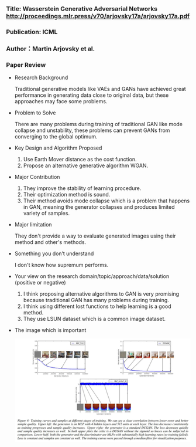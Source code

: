 ### Title: Wasserstein Generative Adversarial Networks http://proceedings.mlr.press/v70/arjovsky17a/arjovsky17a.pdf

### Publication: ICML

### Author：Martin Arjovsky et al.


### Paper Review
- Research Background

  Traditional generative models like VAEs and GANs have achieved great performance in generating data close to original data, but these approaches may face some problems.

- Problem to Solve

  There are many problems during training of traditional GAN like mode collapse and unstability, these problems can prevent GANs from converging to the global optimum.

- Key Design and Algorithm Proposed

  1. Use Earth Mover distance as the cost function.
  2. Propose an alternative generative algorithm WGAN.

- Major Contribution

  1. They improve the stability of learning procedure.
  2. Their optimization method is sound.
  3. Their method avoids mode collapse which is a problem that happens in GAN, meaning the generator collapses and produces limited variety of samples.

- Major limitation

  They don't provide a way to evaluate generated images using their method and other's methods.

- Something you don’t understand

  I don't know how supremum performs.

- Your view on the research domain/topic/approach/data/solution  (positive or negative)

  1. I think proposing alternative algorithms to GAN is very promising because traditional GAN has many problems during training.
  2. I think using different lost functions to help learning is a good method.
  3. They use LSUN dataset which is a common image dataset.

- The image which is important

  ![Image of WGAN](WGAN.jpg)
